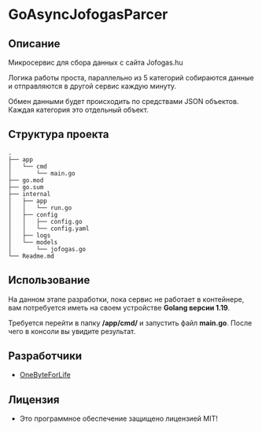 # GoAsyncJofogasParcer

## Описание

Микросервис для сбора данных с сайта Jofogas.hu

Логика работы проста, параллельно из 5 категорий собираются данные и отправляются в другой сервис каждую минуту. 

Обмен данными будет происходить по средствами JSON объектов. Каждая категория это отдельный объект.

## Структура проекта

```
.
├── app
│   └── cmd
│       └── main.go
├── go.mod
├── go.sum
├── internal
│   ├── app
│   │   └── run.go
│   ├── config
│   │   ├── config.go
│   │   └── config.yaml
│   ├── logs
│   └── models
│       └── jofogas.go
└── Readme.md
```

## Использование

На данном этапе разработки, пока сервис не работает в контейнере, вам потребуется иметь на своем устройстве **Golang версии 1.19**. 

Требуется перейти в папку **/app/cmd/** и запустить файл **main.go**. После чего в консоли вы увидите результат.

## Разработчики

- [OneByteForLife](https://github.com/nameerror3301)

## Лицензия

- Это программное обеспечение защищено лицензией MIT!
